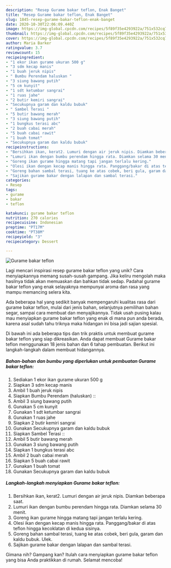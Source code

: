 ```yaml
---
description: "Resep Gurame bakar teflon, Enak Banget"
title: "Resep Gurame bakar teflon, Enak Banget"
slug: 1845-resep-gurame-bakar-teflon-enak-banget
date: 2020-10-30T22:06:09.440Z
image: https://img-global.cpcdn.com/recipes/5f89f35e4293922a/751x532cq70/gurame-bakar-teflon-foto-resep-utama.jpg
thumbnail: https://img-global.cpcdn.com/recipes/5f89f35e4293922a/751x532cq70/gurame-bakar-teflon-foto-resep-utama.jpg
cover: https://img-global.cpcdn.com/recipes/5f89f35e4293922a/751x532cq70/gurame-bakar-teflon-foto-resep-utama.jpg
author: Maria Barker
ratingvalue: 3.7
reviewcount: 15
recipeingredient:
- "1 ekor ikan gurame ukuran 500 g"
- "3 sdm kecap manis"
- "1 buah jeruk nipis"
- " Bumbu Perendam haluskan "
- "3 siung bawang putih"
- "5 cm kunyit"
- "1 sdt ketumbar sangrai"
- "1 ruas jahe"
- "2 butir kemiri sangrai"
- "Secukupnya garam dan kaldu bubuk"
- " Sambel Terasi "
- "5 butir bawang merah"
- "3 siung bawang putih"
- "1 bungkus terasi abc"
- "2 buah cabai merah"
- "5 buah cabai rawit"
- "1 buah tomat"
- "Secukupnya garam dan kaldu bubuk"
recipeinstructions:
- "Bersihkan ikan, kerat2. Lumuri dengan air jeruk nipis. Diamkan beberapa saat."
- "Lumuri ikan dengan bumbu perendam hingga rata. Diamkan selama 30 menit."
- "Goreng ikan gurame hingga matang tapi jangan terlalu kering."
- "Olesi ikan dengan kecap manis hingga rata. Panggang/bakar di atas teflon hingga kecoklatan di kedua sisinya."
- "Goreng bahan sambal terasi, tuang ke atas cobek, beri gula, garam dan kaldu bubuk. Ulek."
- "Sajikan gurame bakar dengan lalapan dan sambal terasi."
categories:
- Resep
tags:
- gurame
- bakar
- teflon

katakunci: gurame bakar teflon 
nutrition: 270 calories
recipecuisine: Indonesian
preptime: "PT17M"
cooktime: "PT38M"
recipeyield: "3"
recipecategory: Dessert

---
```



![Gurame bakar teflon](https://img-global.cpcdn.com/recipes/5f89f35e4293922a/751x532cq70/gurame-bakar-teflon-foto-resep-utama.jpg)

Lagi mencari inspirasi resep gurame bakar teflon yang unik? Cara menyiapkannya memang susah-susah gampang. Jika keliru mengolah maka hasilnya tidak akan memuaskan dan bahkan tidak sedap. Padahal gurame bakar teflon yang enak selayaknya mempunyai aroma dan rasa yang mampu memancing selera kita.

Ada beberapa hal yang sedikit banyak mempengaruhi kualitas rasa dari gurame bakar teflon, mulai dari jenis bahan, selanjutnya pemilihan bahan segar, sampai cara membuat dan menyajikannya. Tidak usah pusing kalau mau menyiapkan gurame bakar teflon yang enak di mana pun anda berada, karena asal sudah tahu triknya maka hidangan ini bisa jadi sajian spesial.




Di bawah ini ada beberapa tips dan trik praktis untuk membuat gurame bakar teflon yang siap dikreasikan. Anda dapat membuat Gurame bakar teflon menggunakan 18 jenis bahan dan 6 tahap pembuatan. Berikut ini langkah-langkah dalam membuat hidangannya.

<!--inarticleads1-->

##### Bahan-bahan dan bumbu yang diperlukan untuk pembuatan Gurame bakar teflon:

1. Sediakan 1 ekor ikan gurame ukuran 500 g
1. Siapkan 3 sdm kecap manis
1. Ambil 1 buah jeruk nipis
1. Siapkan  Bumbu Perendam (haluskan) ::
1. Ambil 3 siung bawang putih
1. Gunakan 5 cm kunyit
1. Gunakan 1 sdt ketumbar sangrai
1. Gunakan 1 ruas jahe
1. Siapkan 2 butir kemiri sangrai
1. Gunakan Secukupnya garam dan kaldu bubuk
1. Siapkan  Sambel Terasi ::
1. Ambil 5 butir bawang merah
1. Gunakan 3 siung bawang putih
1. Siapkan 1 bungkus terasi abc
1. Ambil 2 buah cabai merah
1. Siapkan 5 buah cabai rawit
1. Gunakan 1 buah tomat
1. Gunakan Secukupnya garam dan kaldu bubuk




<!--inarticleads2-->

##### Langkah-langkah menyiapkan Gurame bakar teflon:

1. Bersihkan ikan, kerat2. Lumuri dengan air jeruk nipis. Diamkan beberapa saat.
1. Lumuri ikan dengan bumbu perendam hingga rata. Diamkan selama 30 menit.
1. Goreng ikan gurame hingga matang tapi jangan terlalu kering.
1. Olesi ikan dengan kecap manis hingga rata. Panggang/bakar di atas teflon hingga kecoklatan di kedua sisinya.
1. Goreng bahan sambal terasi, tuang ke atas cobek, beri gula, garam dan kaldu bubuk. Ulek.
1. Sajikan gurame bakar dengan lalapan dan sambal terasi.




Gimana nih? Gampang kan? Itulah cara menyiapkan gurame bakar teflon yang bisa Anda praktikkan di rumah. Selamat mencoba!
